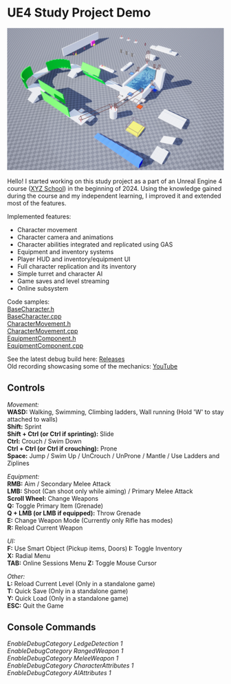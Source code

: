# UE4 Study Project Demo

![Gym](Gym.png)

Hello! I started working on this study project as a part of an Unreal Engine 4 course ([XYZ School](https://www.school-xyz.com/main_eng)) in the beginning of 2024. Using the knowledge gained during the course and my independent learning, I improved it and extended most of the features.

Implemented features:
- Character movement
- Character camera and animations
- Character abilities integrated and replicated using GAS
- Equipment and inventory systems
- Player HUD and inventory/equipment UI
- Full character replication and its inventory
- Simple turret and character AI
- Game saves and level streaming
- Online subsystem

Code samples:  
[BaseCharacter.h](https://github.com/Neolias/u4-study-project-demo/blob/main/ue4/Source/XyzHomework/Characters/XyzBaseCharacter.h)  
[BaseCharacter.cpp](https://github.com/Neolias/u4-study-project-demo/blob/main/ue4/Source/XyzHomework/Characters/XyzBaseCharacter.cpp)  
[CharacterMovement.h](https://github.com/Neolias/u4-study-project-demo/blob/main/ue4/Source/XyzHomework/Components/MovementComponents/XyzBaseCharMovementComponent.h)  
[CharacterMovement.cpp](https://github.com/Neolias/u4-study-project-demo/blob/main/ue4/Source/XyzHomework/Components/MovementComponents/XyzBaseCharMovementComponent.cpp)  
[EquipmentComponent.h](https://github.com/Neolias/u4-study-project-demo/blob/main/ue4/Source/XyzHomework/Components/CharacterComponents/CharacterEquipmentComponent.h)  
[EquipmentComponent.cpp](https://github.com/Neolias/u4-study-project-demo/blob/main/ue4/Source/XyzHomework/Components/CharacterComponents/CharacterEquipmentComponent.cpp)  

See the latest debug build here: [Releases]( https://github.com/Neolias/ue4-study-project-demo/releases)  
Old recording showcasing some of the mechanics: [YouTube](https://www.youtube.com/watch?v=TFxdaA3Rt28)

## Controls
*Movement:*  
**WASD:** Walking, Swimming, Climbing ladders, Wall running (Hold 'W' to stay attached to walls)  
**Shift:** Sprint  
**Shift + Ctrl (or Ctrl if sprinting):** Slide  
**Ctrl:** Crouch / Swim Down  
**Ctrl + Ctrl (or Ctrl if crouching):** Prone  
**Space:** Jump / Swim Up / UnCrouch / UnProne / Mantle / Use Ladders and Ziplines  

*Equipment:*  
**RMB:** Aim / Secondary Melee Attack  
**LMB:** Shoot (Can shoot only while aiming) / Primary Melee Attack  
**Scroll Wheel:** Change Weapons  
**Q:** Toggle Primary Item (Grenade)  
**Q + LMB (or LMB if equipped):** Throw Grenade  
**E:** Change Weapon Mode (Currently only Rifle has modes)  
**R:** Reload Current Weapon  

*UI:*  
**F:** Use Smart Object (Pickup items, Doors) 
**I:** Toggle Inventory  
**X:** Radial Menu  
**TAB:** Online Sessions Menu
**Z:** Toggle Mouse Cursor  

*Other:*  
**L:** Reload Current Level (Only in a standalone game)  
**T:** Quick Save (Only in a standalone game)  
**Y:** Quick Load (Only in a standalone game)  
**ESC:** Quit the Game

## Console Commands
*EnableDebugCategory LedgeDetection 1*  
*EnableDebugCategory RangedWeapon 1*  
*EnableDebugCategory MeleeWeapon 1*  
*EnableDebugCategory CharacterAttributes 1*  
*EnableDebugCategory AIAttributes 1*  